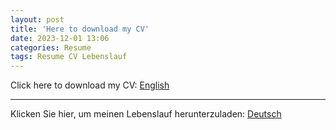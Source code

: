 ```yaml
---
layout: post
title: 'Here to download my CV'
date: 2023-12-01 13:06
categories: Resume
tags: Resume CV Lebenslauf
---
```


Click here to download my CV: [English](https://cloud.tu-braunschweig.de/s/ctLZdq3TnP7qRPd)

------------------


Klicken Sie hier, um meinen Lebenslauf herunterzuladen: [Deutsch](https://cloud.tu-braunschweig.de/s/d44G97fCRNXRKYn)

